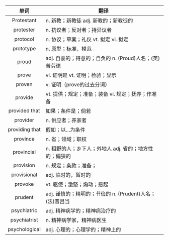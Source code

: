 |单词|翻译  |
|:--:|--| 
|	Protestant  		|		n. 新教；新教徒 adj. 新教的；新教徒的	|		
|	protester  		|		n. 抗议者；反对者；持异议者	|		
|	protocol  		|		n. 协议；草案；礼仪 vt. 拟定 vi. 拟定	|		
|	prototype  		|		n. 原型；标准，模范	|		
|	proud  		|		adj. 自豪的；得意的；自负的 n. (Proud)人名；(英)普劳德	|		
|	prove  		|		vi. 证明是 vt. 证明；检验；显示	|		
|	proven  		|		v. 证明（prove的过去分词）	|		
|	provide  		|		vt. 提供；规定；准备；装备 vi. 规定；抚养；作准备	|		
|	provided that  		|		如果；条件是；倘若	|		
|	provider  		|		n. 供应者；养家者	|		
|	providing that  		|		假如；以…为条件	|		
|	province  		|		n. 省；领域；职权	|		
|	provincial  		|		n. 粗野的人；乡下人；外地人 adj. 省的；地方性的；偏狭的	|		
|	provision  		|		n. 规定；条款；准备；	|		
|	provisional  		|		adj. 临时的，暂时的	|		
|	provoke  		|		vt. 驱使；激怒；煽动；惹起	|		
|	prudent  		|		adj. 谨慎的；精明的；节俭的 n. (Prudent)人名；(法)普吕当	|		
|	psychiatric  		|		adj. 精神病学的；精神病治疗的	|		
|	psychiatrist  		|		n. 精神病学家，精神病医生	|		
|	psychological  		|		adj. 心理的；心理学的；精神上的	|		
